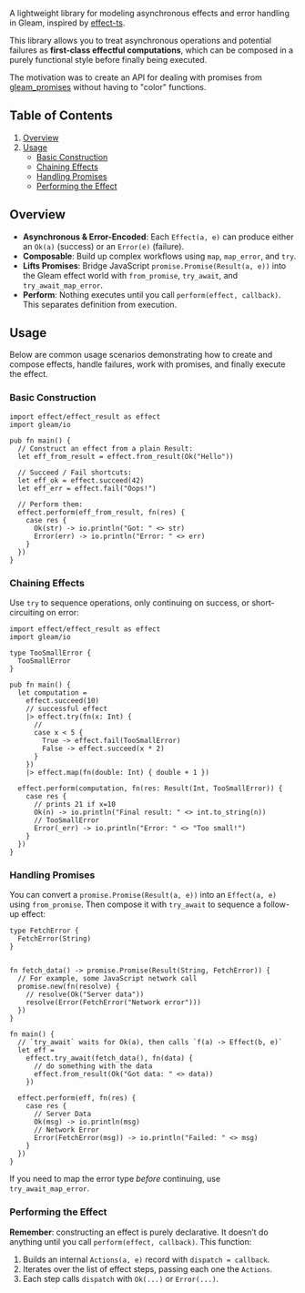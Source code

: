 A lightweight library for modeling asynchronous effects and error handling in Gleam, inspired by [effect-ts](https://github.com/Effect-TS/core). 

This library allows you to treat asynchronous operations and potential failures as **first-class effectful computations**, which can be composed in a purely functional style before finally being executed.

The motivation was to create an API for dealing with promises from [gleam_promises](https://hexdocs.pm/gleam_javascript/gleam/javascript/promise.html) without having to "color" functions.

## Table of Contents

1. [Overview](#overview)  
2. [Usage](#usage)  
   - [Basic Construction](#basic-construction)  
   - [Chaining Effects](#chaining-effects)  
   - [Handling Promises](#handling-promises)  
   - [Performing the Effect](#performing-the-effect)  

## Overview

- **Asynchronous & Error-Encoded**: Each `Effect(a, e)` can produce either an `Ok(a)` (success) or an `Error(e)` (failure).  
- **Composable**: Build up complex workflows using `map`, `map_error`, and `try`.  
- **Lifts Promises**: Bridge JavaScript `promise.Promise(Result(a, e))` into the Gleam effect world with `from_promise`, `try_await`, and `try_await_map_error`.  
- **Perform**: Nothing executes until you call `perform(effect, callback)`. This separates definition from execution.

## Usage

Below are common usage scenarios demonstrating how to create and compose effects, handle failures, work with promises, and finally execute the effect.

### Basic Construction

```gleam
import effect/effect_result as effect
import gleam/io

pub fn main() {
  // Construct an effect from a plain Result:
  let eff_from_result = effect.from_result(Ok("Hello"))

  // Succeed / Fail shortcuts:
  let eff_ok = effect.succeed(42)
  let eff_err = effect.fail("Oops!")

  // Perform them:
  effect.perform(eff_from_result, fn(res) {
    case res {
      Ok(str) -> io.println("Got: " <> str)
      Error(err) -> io.println("Error: " <> err)
    }
  })
}
```

### Chaining Effects

Use `try` to sequence operations, only continuing on success, or short-circuiting on error:

```gleam
import effect/effect_result as effect
import gleam/io

type TooSmallError {
  TooSmallError
}

pub fn main() {
  let computation =
    effect.succeed(10)
    // successful effect
    |> effect.try(fn(x: Int) {
      // 
      case x < 5 {
        True -> effect.fail(TooSmallError)
        False -> effect.succeed(x * 2)
      }
    })
    |> effect.map(fn(double: Int) { double + 1 })

  effect.perform(computation, fn(res: Result(Int, TooSmallError)) {
    case res {
      // prints 21 if x=10
      Ok(n) -> io.println("Final result: " <> int.to_string(n))
      // TooSmallError
      Error(_err) -> io.println("Error: " <> "Too small!")
    }
  })
}
```

### Handling Promises

You can convert a `promise.Promise(Result(a, e))` into an `Effect(a, e)` using `from_promise`. Then compose it with `try_await` to sequence a follow-up effect:

```gleam
type FetchError {
  FetchError(String)
}


fn fetch_data() -> promise.Promise(Result(String, FetchError)) {
  // For example, some JavaScript network call
  promise.new(fn(resolve) {
    // resolve(Ok("Server data"))
    resolve(Error(FetchError("Network error")))
  })
}

fn main() {
  // `try_await` waits for Ok(a), then calls `f(a) -> Effect(b, e)`
  let eff =
    effect.try_await(fetch_data(), fn(data) {
      // do something with the data
      effect.from_result(Ok("Got data: " <> data))
    })

  effect.perform(eff, fn(res) {
    case res {
      // Server Data
      Ok(msg) -> io.println(msg)
      // Network Error
      Error(FetchError(msg)) -> io.println("Failed: " <> msg)
    }
  })
}
```

If you need to map the error type *before* continuing, use `try_await_map_error`.

### Performing the Effect

**Remember**: constructing an effect is purely declarative. It doesn’t do anything until you call `perform(effect, callback)`. This function:

1. Builds an internal `Actions(a, e)` record with `dispatch = callback`.
2. Iterates over the list of effect steps, passing each one the `Actions`.
3. Each step calls `dispatch` with `Ok(...)` or `Error(...)`.
